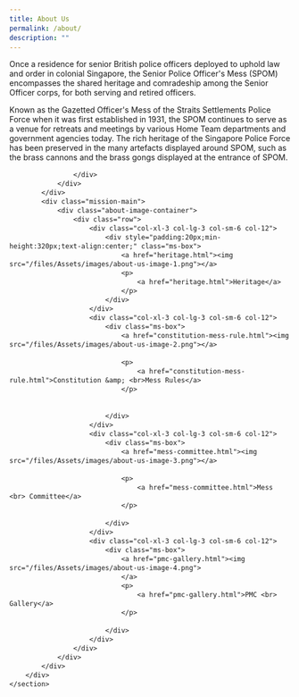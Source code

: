 ```yaml
---
title: About Us
permalink: /about/
description: ""
---
```

<style type="text/css">.bp-section-pagetitle {
        background: url(/files/Assets/images/abt-bg-new.jpg) no-repeat center center !important;
        background-size: auto;
        background-size: cover !important;
        height: 338px !important;
    }</style>
<section class="cms-page-container">
        <div class="main-content">
            <div class="container">
                <div class="row justify-content-center abt-highlights-main">
                    <div class="col-12 col-md-12 align-center">
                        <p class="mbr-section-subtitle align-center mbr-fonts-style pb-2 display-5">
                            Once a residence for senior British police officers deployed to uphold law and order in colonial Singapore, the Senior Police Officer's Mess (SPOM) encompasses the shared heritage and comradeship among the Senior Officer corps, for both serving and retired
                            officers.
                        </p>
                        <p class="mbr-section-subtitle align-center mbr-fonts-style pb-2 display-5">
                            Known as the Gazetted Officer's Mess of the Straits Settlements Police Force when it was first established in 1931, the SPOM continues to serve as a venue for retreats and meetings by various Home Team departments and government agencies today. The rich
                            heritage of the Singapore Police Force has been preserved in the many artefacts displayed around SPOM, such as the brass cannons and the brass gongs displayed at the entrance of SPOM.
                        </p>

                    </div>
                </div>
            </div>
            <div class="mission-main">
                <div class="about-image-container">
                    <div class="row">
                        <div class="col-xl-3 col-lg-3 col-sm-6 col-12">
                            <div style="padding:20px;min-height:320px;text-align:center;" class="ms-box">
                                <a href="heritage.html"><img src="/files/Assets/images/about-us-image-1.png"></a>
                                <p>
                                    <a href="heritage.html">Heritage</a>
                                </p>
                            </div>
                        </div>
                        <div class="col-xl-3 col-lg-3 col-sm-6 col-12">
                            <div class="ms-box">
                                <a href="constitution-mess-rule.html"><img src="/files/Assets/images/about-us-image-2.png"></a>

                                <p>
                                    <a href="constitution-mess-rule.html">Constitution &amp; <br>Mess Rules</a>
                                </p>


                            </div>
                        </div>
                        <div class="col-xl-3 col-lg-3 col-sm-6 col-12">
                            <div class="ms-box">
                                <a href="mess-committee.html"><img src="/files/Assets/images/about-us-image-3.png"></a>

                                <p>
                                    <a href="mess-committee.html">Mess <br> Committee</a>
                                </p>

                            </div>
                        </div>
                        <div class="col-xl-3 col-lg-3 col-sm-6 col-12">
                            <div class="ms-box">
                                <a href="pmc-gallery.html"><img src="/files/Assets/images/about-us-image-4.png">
                                </a>
                                <p>
                                    <a href="pmc-gallery.html">PMC <br> Gallery</a>
                                </p>

                            </div>
                        </div>
                    </div>
                </div>
            </div>
        </div>
    </section>
    
